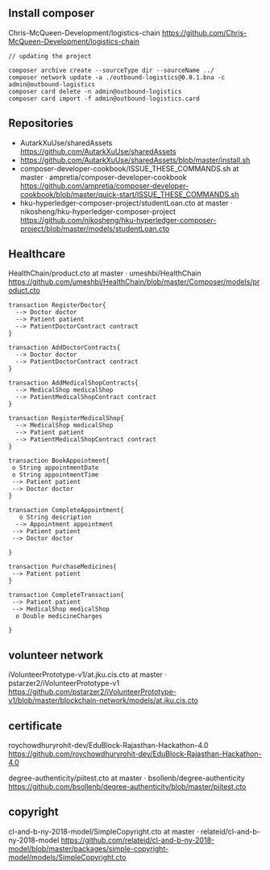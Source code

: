 ## Install composer

Chris-McQueen-Development/logistics-chain https://github.com/Chris-McQueen-Development/logistics-chain

```
// updating the project

composer archive create --sourceType dir --sourceName ../
composer network update -a ./outbound-logistics@0.0.1.bna -c admin@outbound-logistics
composer card delete -n admin@outbound-logistics
composer card import -f admin@outbound-logistics.card
```

## Repositories

* AutarkXuUse/sharedAssets https://github.com/AutarkXuUse/sharedAssets
* https://github.com/AutarkXuUse/sharedAssets/blob/master/install.sh
* composer-developer-cookbook/ISSUE_THESE_COMMANDS.sh at master · ampretia/composer-developer-cookbook https://github.com/ampretia/composer-developer-cookbook/blob/master/quick-start/ISSUE_THESE_COMMANDS.sh
* hku-hyperledger-composer-project/studentLoan.cto at master · nikosheng/hku-hyperledger-composer-project https://github.com/nikosheng/hku-hyperledger-composer-project/blob/master/models/studentLoan.cto

## Healthcare

HealthChain/product.cto at master · umeshbi/HealthChain https://github.com/umeshbi/HealthChain/blob/master/Composer/models/product.cto

```
transaction RegisterDoctor{
  --> Doctor doctor
  --> Patient patient
  --> PatientDoctorContract contract
}

transaction AddDoctorContracts{
  --> Doctor doctor
  --> PatientDoctorContract contract
}

transaction AddMedicalShopContracts{
  --> MedicalShop medicalShop
  --> PatientMedicalShopContract contract
}

transaction RegisterMedicalShop{
  --> MedicalShop medicalShop
  --> Patient patient
  --> PatientMedicalShopContract contract
}

transaction BookAppointment{
 o String appointmentDate
 o String appointmentTime
 --> Patient patient
 --> Doctor doctor
}

transaction CompleteAppointment{
   o String description
  --> Appointment appointment
 --> Patient patient
 --> Doctor doctor
 
}

transaction PurchaseMedicines{
 --> Patient patient
}

transaction CompleteTransaction{
 --> Patient patient
 --> MedicalShop medicalShop
  o Double medicineCharges
 
}
```


## volunteer network

iVolunteerPrototype-v1/at.jku.cis.cto at master · pstarzer2/iVolunteerPrototype-v1 https://github.com/pstarzer2/iVolunteerPrototype-v1/blob/master/blockchain-network/models/at.jku.cis.cto

## certificate 

roychowdhuryrohit-dev/EduBlock-Rajasthan-Hackathon-4.0 https://github.com/roychowdhuryrohit-dev/EduBlock-Rajasthan-Hackathon-4.0

degree-authenticity/piitest.cto at master · bsollenb/degree-authenticity https://github.com/bsollenb/degree-authenticity/blob/master/piitest.cto

## copyright

cl-and-b-ny-2018-model/SimpleCopyright.cto at master · relateid/cl-and-b-ny-2018-model https://github.com/relateid/cl-and-b-ny-2018-model/blob/master/packages/simple-copyright-model/models/SimpleCopyright.cto

